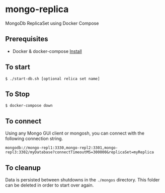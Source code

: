 # mongo-replica

MongoDb ReplicaSet using Docker Compose

## Prerequisites

- Docker & docker-compose [Install](https://docs.docker.com/get-docker/)

## To start

```shell
$ ./start-db.sh [optional relica set name]
```

## To Stop

```shell
$ docker-compose down
```

## To connect

Using any Mongo GUI client or mongosh, you can connect with the following connection string.

```
mongodb://mongo-repl1:3330,mongo-repl2:3301,mongo-repl3:3302/myDatabase?connectTimeoutMS=300000&replicaSet=myReplica
```

## To cleanup

Data is persisted between shutdowns in the `./mongos` directory. This folder can be deleted in order to start over again.
